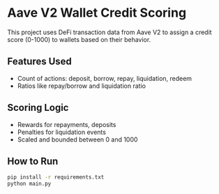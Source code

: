 # Aave V2 Wallet Credit Scoring

This project uses DeFi transaction data from Aave V2 to assign a credit score (0-1000) to wallets based on their behavior.

## Features Used
- Count of actions: deposit, borrow, repay, liquidation, redeem
- Ratios like repay/borrow and liquidation ratio

## Scoring Logic
- Rewards for repayments, deposits
- Penalties for liquidation events
- Scaled and bounded between 0 and 1000

## How to Run
```bash
pip install -r requirements.txt
python main.py
